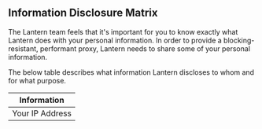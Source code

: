 Information Disclosure Matrix
-----------------------------

The Lantern team feels that it's important for you to know exactly what
Lantern does with your personal information.  In order to provide a blocking-
resistant, performant proxy, Lantern needs to share some of your personal
information.

The below table describes what information Lantern discloses to whom and for
what purpose.

| Information |
| ----------- |
| Your IP Address |  